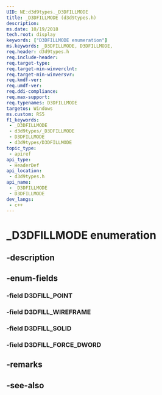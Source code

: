 ```yaml
---
UID: NE:d3d9types._D3DFILLMODE
title: _D3DFILLMODE (d3d9types.h)
description: 
ms.date: 10/19/2018
tech.root: display
keywords: ["D3DFILLMODE enumeration"]
ms.keywords: _D3DFILLMODE, D3DFILLMODE,
req.header: d3d9types.h
req.include-header: 
req.target-type: 
req.target-min-winverclnt: 
req.target-min-winversvr: 
req.kmdf-ver: 
req.umdf-ver: 
req.ddi-compliance: 
req.max-support: 
req.typenames: D3DFILLMODE
targetos: Windows
ms.custom: RS5
f1_keywords:
 - _D3DFILLMODE
 - d3d9types/_D3DFILLMODE
 - D3DFILLMODE
 - d3d9types/D3DFILLMODE
topic_type:
 - apiref
api_type:
 - HeaderDef
api_location:
 - d3d9types.h
api_name:
 - _D3DFILLMODE
 - D3DFILLMODE
dev_langs:
 - c++
---
```


# _D3DFILLMODE enumeration


## -description

## -enum-fields

### -field D3DFILL_POINT 

### -field D3DFILL_WIREFRAME 

### -field D3DFILL_SOLID 

### -field D3DFILL_FORCE_DWORD 

## -remarks

## -see-also

